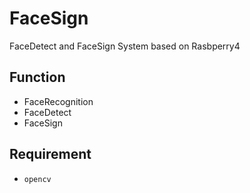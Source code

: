 # FaceSign
FaceDetect and FaceSign System based on Rasbperry4

## Function

- FaceRecognition
- FaceDetect
- FaceSign

## Requirement

- ```opencv```
